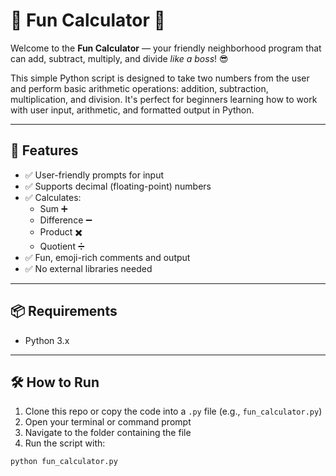 # 🎉 Fun Calculator 🎉

Welcome to the **Fun Calculator** — your friendly neighborhood program that can add, subtract, multiply, and divide *like a boss*! 😎

This simple Python script is designed to take two numbers from the user and perform basic arithmetic operations: addition, subtraction, multiplication, and division. It's perfect for beginners learning how to work with user input, arithmetic, and formatted output in Python.

---

## 🚀 Features

- ✅ User-friendly prompts for input
- ✅ Supports decimal (floating-point) numbers
- ✅ Calculates:
  - Sum ➕
  - Difference ➖
  - Product ✖️
  - Quotient ➗
- ✅ Fun, emoji-rich comments and output
- ✅ No external libraries needed

---

## 📦 Requirements

- Python 3.x

---

## 🛠️ How to Run

1. Clone this repo or copy the code into a `.py` file (e.g., `fun_calculator.py`)
2. Open your terminal or command prompt
3. Navigate to the folder containing the file
4. Run the script with:

```bash
python fun_calculator.py
